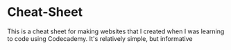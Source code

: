 # Cheat-Sheet
This is a cheat sheet for making websites that I created when I was learning to code using Codecademy. It's relatively simple, but informative
